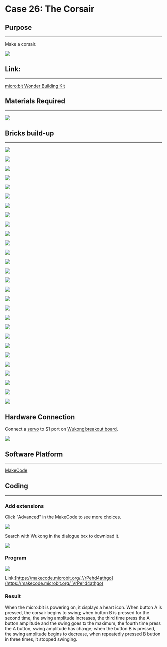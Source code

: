 ﻿# Case 26: The Corsair

## Purpose
---
Make a corsair.

![](https://wiki-media-ef.oss-cn-hongkong.aliyuncs.com//images/Wonder-Building-Kit-case-26-01.png)

## Link:
---
[micro:bit Wonder Building Kit](https://www.elecfreaks.com/micro-bit-wonder-building-kit-without-micro-bit-board.html)

## Materials Required
---
![](https://wiki-media-ef.oss-cn-hongkong.aliyuncs.com//images/Wonder-Building-Kit-step-case-26-01.png)

## Bricks build-up
---

![](https://wiki-media-ef.oss-cn-hongkong.aliyuncs.com//images/Wonder-Building-Kit-step-case-26-02.png)

![](https://wiki-media-ef.oss-cn-hongkong.aliyuncs.com//images/Wonder-Building-Kit-step-case-26-03.png)

![](https://wiki-media-ef.oss-cn-hongkong.aliyuncs.com//images/Wonder-Building-Kit-step-case-26-04.png)

![](https://wiki-media-ef.oss-cn-hongkong.aliyuncs.com//images/Wonder-Building-Kit-step-case-26-05.png)

![](https://wiki-media-ef.oss-cn-hongkong.aliyuncs.com//images/Wonder-Building-Kit-step-case-26-06.png)

![](https://wiki-media-ef.oss-cn-hongkong.aliyuncs.com//images/Wonder-Building-Kit-step-case-26-07.png)

![](https://wiki-media-ef.oss-cn-hongkong.aliyuncs.com//images/Wonder-Building-Kit-step-case-26-08.png)

![](https://wiki-media-ef.oss-cn-hongkong.aliyuncs.com//images/Wonder-Building-Kit-step-case-26-09.png)

![](https://wiki-media-ef.oss-cn-hongkong.aliyuncs.com//images/Wonder-Building-Kit-step-case-26-10.png)

![](https://wiki-media-ef.oss-cn-hongkong.aliyuncs.com//images/Wonder-Building-Kit-step-case-26-11.png)

![](https://wiki-media-ef.oss-cn-hongkong.aliyuncs.com//images/Wonder-Building-Kit-step-case-26-12.png)

![](https://wiki-media-ef.oss-cn-hongkong.aliyuncs.com//images/Wonder-Building-Kit-step-case-26-13.png)

![](https://wiki-media-ef.oss-cn-hongkong.aliyuncs.com//images/Wonder-Building-Kit-step-case-26-14.png)

![](https://wiki-media-ef.oss-cn-hongkong.aliyuncs.com//images/Wonder-Building-Kit-step-case-26-15.png)

![](https://wiki-media-ef.oss-cn-hongkong.aliyuncs.com//images/Wonder-Building-Kit-step-case-26-16.png)

![](https://wiki-media-ef.oss-cn-hongkong.aliyuncs.com//images/Wonder-Building-Kit-step-case-26-17.png)

![](https://wiki-media-ef.oss-cn-hongkong.aliyuncs.com//images/Wonder-Building-Kit-step-case-26-18.png)

![](https://wiki-media-ef.oss-cn-hongkong.aliyuncs.com//images/Wonder-Building-Kit-step-case-26-19.png)

![](https://wiki-media-ef.oss-cn-hongkong.aliyuncs.com//images/Wonder-Building-Kit-step-case-26-20.png)

![](https://wiki-media-ef.oss-cn-hongkong.aliyuncs.com//images/Wonder-Building-Kit-step-case-26-21.png)

![](https://wiki-media-ef.oss-cn-hongkong.aliyuncs.com//images/Wonder-Building-Kit-step-case-26-22.png)

![](https://wiki-media-ef.oss-cn-hongkong.aliyuncs.com//images/Wonder-Building-Kit-step-case-26-23.png)

![](https://wiki-media-ef.oss-cn-hongkong.aliyuncs.com//images/Wonder-Building-Kit-step-case-26-24.png)

![](https://wiki-media-ef.oss-cn-hongkong.aliyuncs.com//images/Wonder-Building-Kit-step-case-26-25.png)

![](https://wiki-media-ef.oss-cn-hongkong.aliyuncs.com//images/Wonder-Building-Kit-step-case-26-26.png)

![](https://wiki-media-ef.oss-cn-hongkong.aliyuncs.com//images/Wonder-Building-Kit-step-case-26-27.png)

![](https://wiki-media-ef.oss-cn-hongkong.aliyuncs.com//images/Wonder-Building-Kit-step-case-26-28.png)

![](https://wiki-media-ef.oss-cn-hongkong.aliyuncs.com//images/Wonder-Building-Kit-step-case-26-29.png)

## Hardware Connection

Connect a [servo](https://www.elecfreaks.com/geekservo-2kg-360-degrees-compatible-with-lego.html) to S1 port on [Wukong breakout board](https://www.elecfreaks.com/wukong-board-with-lego-holder-for-micro-bit.html).

![](https://wiki-media-ef.oss-cn-hongkong.aliyuncs.com//images/Wonder-Building-Kit-case-26-06.png)

## Software Platform
---
[MakeCode](https://makecode.microbit.org/)

## Coding
---
### Add extensions
Click "Advanced" in the MakeCode to see more choices.

![](https://wiki-media-ef.oss-cn-hongkong.aliyuncs.com//images/Wonder-Building-Kit-case-21-02.png)

Search with Wukong in the dialogue box to download it.

![](https://wiki-media-ef.oss-cn-hongkong.aliyuncs.com//images/Wonder-Building-Kit-case-21-03.png)





### Program

![](https://wiki-media-ef.oss-cn-hongkong.aliyuncs.com//images/Wonder-Building-Kit-case-26-04.png)

Link:[https://makecode.microbit.org/_VrPehd4athgo](https://makecode.microbit.org/_VrPehd4athgo)

### Result

When the micro:bit is powering on, it displays a heart icon. When button A is pressed, the corsair begins to swing; when button B is pressed for the second time, the swing amplitude increases, the third time press the A button amplitude and the swing goes to the maximum, the fourth time press the A button, swing amplitude has change; when the button B is pressed, the swing amplitude begins to decrease, when repeatedly pressed B button in three times, it stopped swinging.
